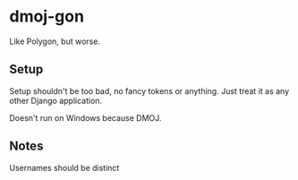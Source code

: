 # dmoj-gon

Like Polygon, but worse.

## Setup

Setup shouldn't be too bad, no fancy tokens or anything.  Just treat it as any other Django application.

Doesn't run on Windows because DMOJ.

## Notes

Usernames should be distinct
